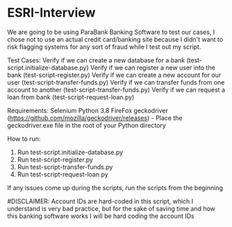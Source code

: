 # ESRI-Interview

We are going to be using ParaBank Banking Software to test our cases, I chose not to use an actual credit card/banking site because I didn't want to risk flagging systems for any sort of fraud while I test out my script.

Test Cases:
Verify if we can create a new database for a bank (test-script.initialize-database.py)
Verify if we can register a new user into the bank (test-script-register.py)
Verify if we can create a new account for our user (test-script-transfer-funds.py)
Verify if we can transfer funds from one account to another (test-script-transfer-funds.py)
Verify if we can request a loan from bank (test-script-request-loan.py)

Requirements:
Selenium
Python 3.8
FireFox
geckodriver (https://github.com/mozilla/geckodriver/releases) - Place the geckodriver.exe file in the root of your Python directory

How to run:
1. Run test-script.initialize-database.py
2. Run test-script-register.py
3. Run test-script-transfer-funds.py
4. Run test-script-request-loan.py

If any issues come up during the scripts, run the scripts from the beginning

#DISCLAIMER: Account IDs are hard-coded in this script, which I understand is very bad practice, but for the sake of saving time and how this banking software works I will be hard coding the account IDs